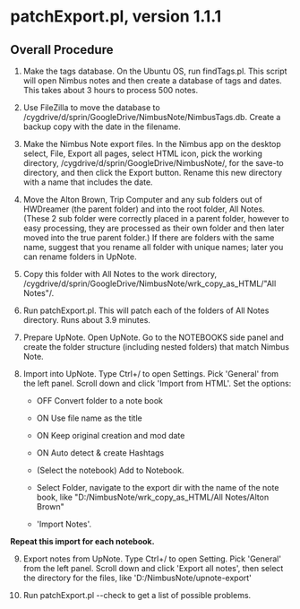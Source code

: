 # patchExport.pl, version 1.1.1

## Overall Procedure
1.  Make the tags database.  On the Ubuntu OS, run findTags.pl.  This script
will open Nimbus notes and then create a database of tags and dates. This
takes about 3 hours to process 500 notes.

2. Use FileZilla to move the database to
/cygdrive/d/sprin/GoogleDrive/NimbusNote/NimbusTags.db.
Create a backup copy with the date in the filename.

3. Make the Nimbus Note export files.  In the Nimbus app on the desktop select,
File,  Export all pages, select HTML icon, pick the working directory,
/cygdrive/d/sprin/GoogleDrive/NimbusNote/, for the save-to directory,
and then click the Export button.  Rename this new directory with a name
that includes the date.

4. Move the Alton Brown, Trip Computer and any sub folders out of HWDreamer
(the parent folder) and into the root folder, All Notes.  (These 2 sub
folder were correctly placed in a parent folder, however to easy processing,
they are processed as their own folder and then later moved into the true
parent folder.) If there are folders with the same name, suggest that you
rename all folder with unique names; later you can rename folders in
UpNote.

5. Copy this folder with All Notes to the work directory,
/cygdrive/d/sprin/GoogleDrive/NimbusNote/wrk\_copy\_as\_HTML/"All Notes"/.

6. Run patchExport.pl.  This will patch each of the folders of All Notes
directory.  Runs about 3.9 minutes.

7. Prepare UpNote.  Open UpNote. Go to the NOTEBOOKS side panel and create the
folder structure (including nested folders) that match Nimbus Note.

8. Import into UpNote.  Type Ctrl+/ to open Settings.  Pick 'General' from the
left panel.  Scroll down and click 'Import from HTML'.  Set the options:
      - OFF  Convert folder to a note book
      - ON   Use file name as the title
      - ON   Keep original creation and mod date
      - ON   Auto detect & create Hashtags
      - (Select the notebook)   Add to Notebook.

      - Select Folder, navigate to the export dir with the name of the note
      book, like "D:/NimbusNote/wrk\_copy\_as\_HTML/All Notes/Alton Brown"

      - 'Import Notes'.

  **Repeat this import for each notebook.**

9. Export notes from UpNote.  Type Ctrl+/ to open Setting.  Pick 'General' from
the left panel.  Scroll down and click 'Export all notes', then select the
directory for the files, like 'D:/NimbusNote/upnote-export'

10. Run patchExport.pl --check to get a list of possible problems.
